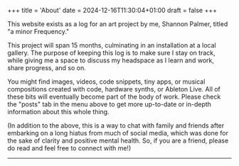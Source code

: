 +++
title = 'About'
date = 2024-12-16T11:30:04+01:00
draft = false
+++

This website exists as a log for an art project by me, Shannon Palmer, titled "a minor Frequency."

This project will span 15 months, culminating in an installation at a local gallery. The purpose of keeping this log is to make sure I stay on track, while giving me a space to discuss my headspace as I learn and work, share progress, and so on.

You might find images, videos, code snippets, tiny apps, or musical compositions created with code, hardware synths, or Ableton Live. All of these bits will eventually become part of the body of work. Please check the "posts" tab in the menu above to get more up-to-date or in-depth information about this whole thing.

(In addition to the above, this is a way to chat with family and friends after embarking on a long hiatus from much of social media, which was done for the sake of clarity and positive mental health. So, if you are a friend, please do read and feel free to connect with me!)

---
